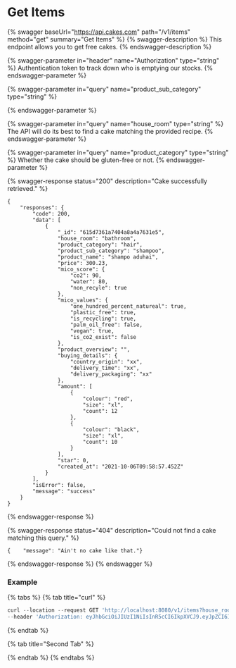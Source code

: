 # Get Items

{% swagger baseUrl="https://api.cakes.com" path="/v1/items" method="get" summary="Get Items" %}
{% swagger-description %}
This endpoint allows you to get free cakes.
{% endswagger-description %}

{% swagger-parameter in="header" name="Authorization" type="string" %}
Authentication token to track down who is emptying our stocks.
{% endswagger-parameter %}

{% swagger-parameter in="query" name="product_sub_category" type="string" %}

{% endswagger-parameter %}

{% swagger-parameter in="query" name="house_room" type="string" %}
The API will do its best to find a cake matching the provided recipe.
{% endswagger-parameter %}

{% swagger-parameter in="query" name="product_category" type="string" %}
Whether the cake should be gluten-free or not.
{% endswagger-parameter %}

{% swagger-response status="200" description="Cake successfully retrieved." %}
```
{
    "responses": {
        "code": 200,
        "data": [
            {
                "_id": "615d7361a7404a8a4a7631e5",
                "house_room": "bathroom",
                "product_category": "hair",
                "product_sub_category": "shampoo",
                "product_name": "shampo aduhai",
                "price": 300.23,
                "mico_score": {
                    "co2": 90,
                    "water": 80,
                    "non_recyle": true
                },
                "mico_values": {
                    "one_hundred_percent_natureal": true,
                    "plastic_free": true,
                    "is_recycling": true,
                    "palm_oil_free": false,
                    "vegan": true,
                    "is_co2_exist": false
                },
                "product_overview": "",
                "buying_details": {
                    "country_origin": "xx",
                    "delivery_time": "xx",
                    "delivery_packaging": "xx"
                },
                "amount": [
                    {
                        "colour": "red",
                        "size": "xl",
                        "count": 12
                    },
                    {
                        "colour": "black",
                        "size": "xl",
                        "count": 10
                    }
                ],
                "star": 0,
                "created_at": "2021-10-06T09:58:57.452Z"
            }
        ],
        "isError": false,
        "message": "success"
    }
}
```
{% endswagger-response %}

{% swagger-response status="404" description="Could not find a cake matching this query." %}
```
{    "message": "Ain't no cake like that."}
```
{% endswagger-response %}
{% endswagger %}

### Example

{% tabs %}
{% tab title="curl" %}
```javascript
curl --location --request GET 'http://localhost:8080/v1/items?house_room=bathroom&product_category=hair&product_sub_category=shampoo' \
--header 'Authorization: eyJhbGciOiJIUzI1NiIsInR5cCI6IkpXVCJ9.eyJpZCI6IjYxNTRkMzgxMGZkMDI3NGZhNDFlOTkzYyIsImVtYWlsIjoiNXlvdXNlZnNhbG1hbmFAaXNlb3ZlbHMuY29tIiwiZGF0YXR5cGUiOiIiLCJleHAiOjE2MzM2MDA2NzN9.YWNKD6m-n0YbYfomGIChSeHr-HO-kio7QOHQrhCMIGE'
```
{% endtab %}

{% tab title="Second Tab" %}

{% endtab %}
{% endtabs %}
